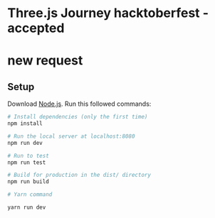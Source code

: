 # Three.js Journey hacktoberfest -accepted
# new request
## Setup
Download [Node.js](https://nodejs.org/en/download/).
Run this followed commands:

``` bash
# Install dependencies (only the first time)
npm install

# Run the local server at localhost:8080
npm run dev

# Run to test
npm run test

# Build for production in the dist/ directory
npm run build

# Yarn command

yarn run dev

```
